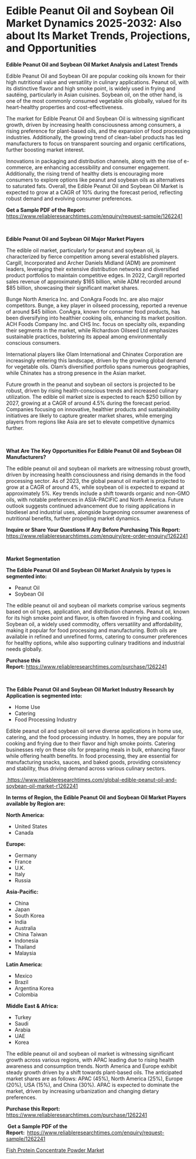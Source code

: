 <p><h1>Edible Peanut Oil and Soybean Oil Market Dynamics 2025-2032: Also about Its Market Trends, Projections, and Opportunities</h1></p><p><strong>Edible Peanut Oil and Soybean Oil Market Analysis and Latest Trends</strong></p>
<p><p>Edible Peanut Oil and Soybean Oil are popular cooking oils known for their high nutritional value and versatility in culinary applications. Peanut oil, with its distinctive flavor and high smoke point, is widely used in frying and sautéing, particularly in Asian cuisines. Soybean oil, on the other hand, is one of the most commonly consumed vegetable oils globally, valued for its heart-healthy properties and cost-effectiveness.</p><p>The market for Edible Peanut Oil and Soybean Oil is witnessing significant growth, driven by increasing health consciousness among consumers, a rising preference for plant-based oils, and the expansion of food processing industries. Additionally, the growing trend of clean-label products has led manufacturers to focus on transparent sourcing and organic certifications, further boosting market interest.</p><p>Innovations in packaging and distribution channels, along with the rise of e-commerce, are enhancing accessibility and consumer engagement. Additionally, the rising trend of healthy diets is encouraging more consumers to explore options like peanut and soybean oils as alternatives to saturated fats. Overall, the Edible Peanut Oil and Soybean Oil Market is expected to grow at a CAGR of 10% during the forecast period, reflecting robust demand and evolving consumer preferences.</p></p>
<p><strong>Get a Sample PDF of the Report:&nbsp;</strong> <a href="https://www.reliableresearchtimes.com/enquiry/request-sample/1262241?utm_campaign=3219&utm_medium=2&utm_source=Github&utm_content=ia&utm_term=07042025&utm_id=edible-peanut-oil-and-soybean-oil">https://www.reliableresearchtimes.com/enquiry/request-sample/1262241</a></p>
<p>&nbsp;</p>
<p><strong>Edible Peanut Oil and Soybean Oil Major Market Players</strong></p>
<p><p>The edible oil market, particularly for peanut and soybean oil, is characterized by fierce competition among several established players. Cargill, Incorporated and Archer Daniels Midland (ADM) are prominent leaders, leveraging their extensive distribution networks and diversified product portfolios to maintain competitive edges. In 2022, Cargill reported sales revenue of approximately $165 billion, while ADM recorded around $85 billion, showcasing their significant market shares.</p><p>Bunge North America Inc. and ConAgra Foods Inc. are also major competitors. Bunge, a key player in oilseed processing, reported a revenue of around $45 billion. ConAgra, known for consumer food products, has been diversifying into healthier cooking oils, enhancing its market position. ACH Foods Company Inc. and CHS Inc. focus on specialty oils, expanding their segments in the market, while Richardson Oilseed Ltd emphasizes sustainable practices, bolstering its appeal among environmentally conscious consumers.</p><p>International players like Olam International and Chinatex Corporation are increasingly entering this landscape, driven by the growing global demand for vegetable oils. Olam’s diversified portfolio spans numerous geographies, while Chinatex has a strong presence in the Asian market.</p><p>Future growth in the peanut and soybean oil sectors is projected to be robust, driven by rising health-conscious trends and increased culinary utilization. The edible oil market size is expected to reach $250 billion by 2027, growing at a CAGR of around 4.5% during the forecast period. Companies focusing on innovative, healthier products and sustainability initiatives are likely to capture greater market shares, while emerging players from regions like Asia are set to elevate competitive dynamics further.</p></p>
<p>&nbsp;</p>
<p><strong>What Are The Key Opportunities For Edible Peanut Oil and Soybean Oil Manufacturers?</strong></p>
<p><p>The edible peanut oil and soybean oil markets are witnessing robust growth, driven by increasing health consciousness and rising demands in the food processing sector. As of 2023, the global peanut oil market is projected to grow at a CAGR of around 4%, while soybean oil is expected to expand at approximately 5%. Key trends include a shift towards organic and non-GMO oils, with notable preferences in ASIA-PACIFIC and North America. Future outlook suggests continued advancement due to rising applications in biodiesel and industrial uses, alongside burgeoning consumer awareness of nutritional benefits, further propelling market dynamics.</p></p>
<p><strong>Inquire or Share Your Questions If Any Before Purchasing This Report:</strong> <a href="https://www.reliableresearchtimes.com/enquiry/pre-order-enquiry/1262241?utm_campaign=3219&utm_medium=2&utm_source=Github&utm_content=ia&utm_term=07042025&utm_id=edible-peanut-oil-and-soybean-oil">https://www.reliableresearchtimes.com/enquiry/pre-order-enquiry/1262241</a></p>
<p>&nbsp;</p>
<p><strong>Market Segmentation</strong></p>
<p><strong>The Edible Peanut Oil and Soybean Oil Market Analysis by types is segmented into:</strong></p>
<p><ul><li>Peanut Oil</li><li>Soybean Oil</li></ul></p>
<p><p>The edible peanut oil and soybean oil markets comprise various segments based on oil types, application, and distribution channels. Peanut oil, known for its high smoke point and flavor, is often favored in frying and cooking. Soybean oil, a widely used commodity, offers versatility and affordability, making it popular for food processing and manufacturing. Both oils are available in refined and unrefined forms, catering to consumer preferences for healthy options, while also supporting culinary traditions and industrial needs globally.</p></p>
<p><strong>Purchase this Report:&nbsp;</strong><a href="https://www.reliableresearchtimes.com/purchase/1262241?utm_campaign=3219&utm_medium=2&utm_source=Github&utm_content=ia&utm_term=07042025&utm_id=edible-peanut-oil-and-soybean-oil">https://www.reliableresearchtimes.com/purchase/1262241</a></p>
<p>&nbsp;</p>
<p><strong>The Edible Peanut Oil and Soybean Oil Market Industry Research by Application is segmented into:</strong></p>
<p><ul><li>Home Use</li><li>Catering</li><li>Food Processing Industry</li></ul></p>
<p><p>Edible peanut oil and soybean oil serve diverse applications in home use, catering, and the food processing industry. In homes, they are popular for cooking and frying due to their flavor and high smoke points. Catering businesses rely on these oils for preparing meals in bulk, enhancing flavor while offering health benefits. In food processing, they are essential for manufacturing snacks, sauces, and baked goods, providing consistency and stability, thus driving demand across various culinary sectors.</p></p>
<p><a href="https://www.reliableresearchtimes.com/global-edible-peanut-oil-and-soybean-oil-market-r1262241?utm_campaign=3219&utm_medium=2&utm_source=Github&utm_content=ia&utm_term=07042025&utm_id=edible-peanut-oil-and-soybean-oil">&nbsp;https://www.reliableresearchtimes.com/global-edible-peanut-oil-and-soybean-oil-market-r1262241</a></p>
<p><strong>In terms of Region, the Edible Peanut Oil and Soybean Oil Market Players available by Region are:</strong></p>
<p>
    <p> <strong> North America: </strong>
        <ul>
            <li>United States</li>
            <li>Canada</li>
        </ul>
        </p> 
    <p> <strong> Europe: </strong>
        <ul>
            <li>Germany</li>
            <li>France</li>
            <li>U.K.</li>
            <li>Italy</li>
            <li>Russia</li>
        </ul>
        </p> 
    <p> <strong> Asia-Pacific: </strong>
        <ul>
            <li>China</li>
            <li>Japan</li>
            <li>South Korea</li>
            <li>India</li>
            <li>Australia</li>
            <li>China Taiwan</li>
            <li>Indonesia</li>
            <li>Thailand</li>
            <li>Malaysia</li>
        </ul>
        </p> 
    <p> <strong> Latin America: </strong>
        <ul>
            <li>Mexico</li>
            <li>Brazil</li>
            <li>Argentina Korea</li>
            <li>Colombia</li>
        </ul>
        </p> 
    <p> <strong> Middle East & Africa: </strong>
        <ul>
            <li>Turkey</li>
            <li>Saudi</li>
            <li>Arabia</li>
            <li>UAE</li>
            <li>Korea</li>
        </ul>
    </p>
    </p>
<p><p>The edible peanut oil and soybean oil market is witnessing significant growth across various regions, with APAC leading due to rising health awareness and consumption trends. North America and Europe exhibit steady growth driven by a shift towards plant-based oils. The anticipated market shares are as follows: APAC (45%), North America (25%), Europe (20%), USA (15%), and China (30%). APAC is expected to dominate the market, driven by increasing urbanization and changing dietary preferences.</p></p>
<p><strong>Purchase this Report: </strong><a href="https://www.reliableresearchtimes.com/purchase/1262241?utm_campaign=3219&utm_medium=2&utm_source=Github&utm_content=ia&utm_term=07042025&utm_id=edible-peanut-oil-and-soybean-oil">https://www.reliableresearchtimes.com/purchase/1262241</a></p>
<p>&nbsp;<strong>Get a Sample PDF of the Report:&nbsp;&nbsp;</strong><a href="https://www.reliableresearchtimes.com/enquiry/request-sample/1262241?utm_campaign=3219&utm_medium=2&utm_source=Github&utm_content=ia&utm_term=07042025&utm_id=edible-peanut-oil-and-soybean-oil">https://www.reliableresearchtimes.com/enquiry/request-sample/1262241</a></p>
<p><strong></strong></p>
<p><p><a href="https://github.com/geyangvayora/Market-Research-Report-List-1/blob/main/fish-protein-concentrate-powder-market.md?utm_campaign=3219&utm_medium=2&utm_source=Github&utm_content=ia&utm_term=07042025&utm_id=edible-peanut-oil-and-soybean-oil">Fish Protein Concentrate Powder Market</a></p></p>